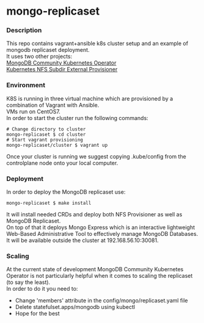 # mongo-replicaset
### Description
This repo contains vagrant+ansible k8s cluster setup and an example of mongodb replicaset deployment.  
It uses two other projects:  
[MongoDB Community Kubernetes Operator](https://github.com/mongodb/mongodb-kubernetes-operator)  
[Kubernetes NFS Subdir External Provisioner](https://github.com/kubernetes-sigs/nfs-subdir-external-provisioner)  

### Environment
K8S is running in three virtual machine which are provisioned by a combination of Vagrant with Ansible.  
VMs run on CentOS7.  
In order to start the cluster run the following commands:
```shell
# Change directory to cluster
mongo-replicaset $ cd cluster
# Start vagrant provisioning
mongo-replicaset/cluster $ vagrant up
```
Once your cluster is running we suggest copying .kube/config from the controlplane node onto your local computer.

### Deployment
In order to deploy the MongoDB replicaset use:
```shell
mongo-replicaset $ make install
```
It will install needed CRDs and deploy both NFS Provisioner as well as MongoDB Replicaset.  
On top of that it deploys Mongo Express which is an interactive lightweight Web-Based Administrative Tool to effectively manage MongoDB Databases. It will be available outside the cluster at 192.168.56.10:30081.

### Scaling
At the current state of development MongoDB Community Kubernetes Operator is not particularly helpful when it comes to scaling the replicaset (to say the least).  
In order to do it you need to:
* Change 'members' attribute in the config/mongo/replicaset.yaml file
* Delete statefulset.apps/mongodb using kubectl
* Hope for the best